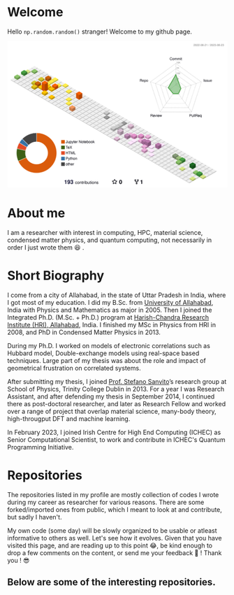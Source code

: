 # Welcome

Hello ```np.random.random()``` stranger! Welcome to my github page.

![](./profile-3d-contrib/profile-season-animate.svg)

# About me
I am a researcher with interest in computing, HPC, material science, condensed matter physics, and quantum computing, not necessarily in order I just wrote them :laughing: .

# Short Biography

I come from a city of Allahabad, in the state of Uttar Pradesh in India, where I got most of my education. I did my B.Sc. from [University of Allahabad](https://www.allduniv.ac.in/), India with Physics and Mathematics as major in 2005. Then I joined the Integrated Ph.D. (M.Sc. + Ph.D.) program at [Harish-Chandra Research Institute (HRI), Allahabad](https://www.hri.res.in/), India. I finished my MSc in Physics from HRI in 2008, and PhD in Condensed Matter Physics in 2013.

During my Ph.D. I worked on models of electronic correlations
such as Hubbard model, Double-exchange models using real-space based techniques. Large part of my thesis was about the role and impact of geometrical frustration on correlated systems.

After submitting my thesis, I joined [Prof. Stefano Sanvito](https://www.spincomp.com/)’s research group at School of Physics, Trinity College Dublin in 2013. For a year I was Research Assistant, and after defending my thesis in September 2014, I continued there as post-doctoral researcher, and later as Research Fellow and worked over a range of project that overlap material science, many-body theory, high-througput DFT and machine learning.

In February 2023, I joined Irish Centre for High End Computing (ICHEC) as Senior Computational Scientist, to work and contribute in ICHEC's Quantum Programming Initiative.

# Repositories

The repositories listed in my profile are mostly collection of codes I wrote during my career as researcher for various reasons. There are some forked/imported ones from public, which I meant to look at and contribute, but sadly I haven't.

My own code (some day) will be slowly organized to be usable or atleast informative to others as well. Let's see how it evolves. Given that you have visited this page, and are reading up to this point :joy:, be kind enough to drop a few comments on the content, or send me your feedback :pencil: ! Thank you ! :sunglasses: 

Below are some of the interesting repositories.
---


